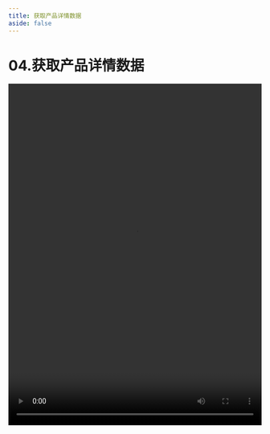 ```yaml
---
title: 获取产品详情数据
aside: false
---
```


# 04.获取产品详情数据

<video autoplay src="http://qn.chinavanes.com/nodejs/module-9/04.获取产品详情数据.mp4" controls controlsList="nodownload" width="100%" height="680"/>

